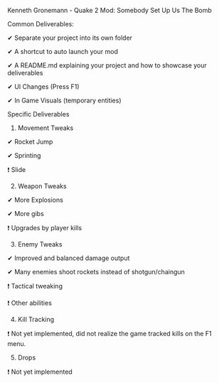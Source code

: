 Kenneth Gronemann - Quake 2 Mod: Somebody Set Up Us The Bomb

Common Deliverables:

✔ Separate your project into its own folder

✔ A shortcut to auto launch your mod

✔ A README.md explaining your project and how to showcase your deliverables

✔ UI Changes (Press F1)

✔ In Game Visuals (temporary entities)

Specific Deliverables

1. Movement Tweaks

✔ Rocket Jump

✔ Sprinting

❗ Slide

2. Weapon Tweaks

✔ More Explosions

✔ More gibs

❗ Upgrades by player kills

3. Enemy Tweaks

✔ Improved and balanced damage output

✔ Many enemies shoot rockets instead of shotgun/chaingun

❗ Tactical tweaking

❗ Other abilities

4. Kill Tracking

❗ Not yet implemented, did not realize the game tracked kills on the F1 menu.

5. Drops

❗ Not yet implemented


